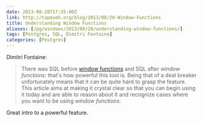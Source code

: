 ```yaml
--- 
date: 2013-08-28T17:25:00Z
link: http://tapoueh.org/blog/2013/08/20-Window-Functions
title: Understanding Window Functions
aliases: [/pg/windows/2013/08/28/understanding-window-functions/]
tags: [Postgres, SQL, Dimitri Fontaine]
categories: [Postgres]
---
```


Dimitri Fontaine:

> There was SQL before
> [window functions](http://www.postgresql.org/docs/current/static/tutorial-window.html)
> and SQL after *window functions:* that's how powerful this tool is. Being
> that of a deal breaker unfortunately means that it can be quite hard to
> grasp the feature. This article aims at making it crystal clear so that you
> can begin using it today and are able to reason about it and recognize cases
> where you want to be using *window functions.*

Great intro to a powerful feature.
